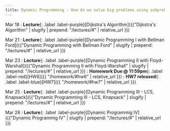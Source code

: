 ```yaml
---
title: Dynamic Programming - How do we solve big problems using subproblems? 
---
```


Mar 18
: **Lecture**{: .label .label-purple}[Dijkstra's Algorithm]({{"Dijkstra's Algorithm" | slugify | prepend: "/lectures/#" | relative_url }})

Mar 21
: **Lecture**{: .label .label-purple}[Dynamic Programming I with Bellman Ford]({{"Dynamic Programming with Bellman Ford" | slugify | prepend: "/lectures/#" | relative_url }})

Mar 23
: **Lecture**{: .label .label-purple}[Dynamic Programming II with Floyd-Warshall]({{"Dynamic Programming II with Floyd-Warshall" | slugify | prepend: "/lectures/#" | relative_url }})
: **Homework Due @ 11:59pm**{: .label .label-red}[HW6]({{ "/homework/#hw6" | relative_url }})
: **HW7 released**{: .label .label-blue}[HW7]({{ "/homework/#hw7" | relative_url }})


Mar 25
: **Lecture**{: .label .label-purple}[Dynamic Programming III - LCS, Knapsack]({{"Dynamic Programming III - LCS, Knapsack" | slugify | prepend: "/lectures/#" | relative_url }})


Mar 28
: **Lecture**{: .label .label-purple}[Dynamic Programmig IV]({{"Dynamic Programmig IV" | slugify | prepend: "/lectures/#" | relative_url }})